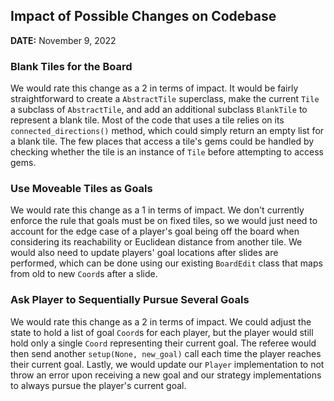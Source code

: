 ## Impact of Possible Changes on Codebase

**DATE:** November 9, 2022

### Blank Tiles for the Board

We would rate this change as a 2 in terms of impact. It would be fairly straightforward to create a `AbstractTile` superclass, make the current `Tile` a subclass of `AbstractTile`, and add an additional subclass `BlankTile` to represent a blank tile. Most of the code that uses a tile relies on its `connected_directions()` method, which could simply return an empty list for a blank tile. The few places that access a tile's gems could be handled by checking whether the tile is an instance of `Tile` before attempting to access gems.

### Use Moveable Tiles as Goals

We would rate this change as a 1 in terms of impact. We don't currently enforce the rule that goals must be on fixed tiles, so we would just need to account for the edge case of a player's goal being off the board when considering its reachability or Euclidean distance from another tile. We would also need to update players' goal locations after slides are performed, which can be done using our existing `BoardEdit` class that maps from old to new `Coord`s after a slide.

### Ask Player to Sequentially Pursue Several Goals

We would rate this change as a 2 in terms of impact. We could adjust the state to hold a list of goal `Coord`s for each player, but the player would still hold only a single `Coord` representing their current goal. The referee would then send another `setup(None, new_goal)` call each time the player reaches their current goal. Lastly, we would update our `Player` implementation to not throw an error upon receiving a new goal and our strategy implementations to always pursue the player's current goal.